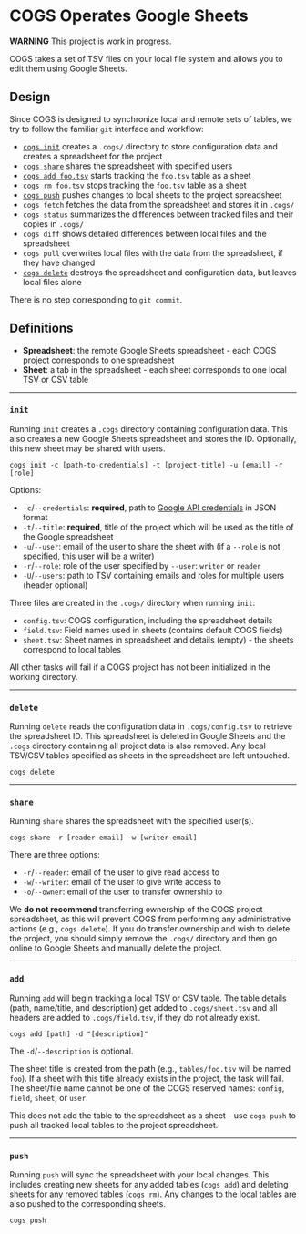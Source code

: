# COGS Operates Google Sheets

**WARNING** This project is work in progress.

COGS takes a set of TSV files on your local file system and allows you to edit them using Google Sheets.


## Design

Since COGS is designed to synchronize local and remote sets of tables,
we try to follow the familiar `git` interface and workflow:

- [`cogs init`](#init) creates a `.cogs/` directory to store configuration data and creates a spreadsheet for the project
- [`cogs share`](#share) shares the spreadsheet with specified users
- [`cogs add foo.tsv`](#add) starts tracking the `foo.tsv` table as a sheet
- `cogs rm foo.tsv` stops tracking the `foo.tsv` table as a sheet
- [`cogs push`](#push) pushes changes to local sheets to the project spreadsheet
- `cogs fetch` fetches the data from the spreadsheet and stores it in `.cogs/`
- `cogs status` summarizes the differences between tracked files and their copies in `.cogs/`
- `cogs diff` shows detailed differences between local files and the spreadsheet
- `cogs pull` overwrites local files with the data from the spreadsheet, if they have changed
- [`cogs delete`](#delete) destroys the spreadsheet and configuration data, but leaves local files alone

There is no step corresponding to `git commit`.

## Definitions

- **Spreadsheet**: the remote Google Sheets spreadsheet - each COGS project corresponds to one spreadsheet
- **Sheet**: a tab in the spreadsheet - each sheet corresponds to one local TSV or CSV table

---

### `init`

Running `init` creates a `.cogs` directory containing configuration data. This also creates a new Google Sheets spreadsheet and stores the ID. Optionally, this new sheet may be shared with users.

```
cogs init -c [path-to-credentials] -t [project-title] -u [email] -r [role]
```

Options:
- `-c`/`--credentials`: **required**, path to [Google API credentials](https://gspread.readthedocs.io/en/latest/oauth2.html#enable-api-access-for-a-project) in JSON format
- `-t`/`--title`: **required**, title of the project which will be used as the title of the Google spreadsheet
- `-u`/`--user`: email of the user to share the sheet with (if a `--role` is not specified, this user will be a writer)
- `-r`/`--role`: role of the user specified by `--user`: `writer` or `reader`
- `-U`/`--users`: path to TSV containing emails and roles for multiple users (header optional)

Three files are created in the `.cogs/` directory when running `init`:
- `config.tsv`: COGS configuration, including the spreadsheet details 
- `field.tsv`: Field names used in sheets (contains default COGS fields)
- `sheet.tsv`: Sheet names in spreadsheet and details (empty) - the sheets correspond to local tables

All other tasks will fail if a COGS project has not been initialized in the working directory.

---

### `delete`

Running `delete` reads the configuration data in `.cogs/config.tsv` to retrieve the spreadsheet ID. This spreadsheet is deleted in Google Sheets and the `.cogs` directory containing all project data is also removed. Any local TSV/CSV tables specified as sheets in the spreadsheet are left untouched.

```
cogs delete
```

---

### `share`

Running `share` shares the spreadsheet with the specified user(s).
```
cogs share -r [reader-email] -w [writer-email]
```

There are three options:
- `-r`/`--reader`: email of the user to give read access to
- `-w`/`--writer`: email of the user to give write access to
- `-o`/`--owner`: email of the user to transfer ownership to

We **do not recommend** transferring ownership of the COGS project spreadsheet, as this will prevent COGS from performing any administrative actions (e.g., `cogs delete`). If you do transfer ownership and wish to delete the project, you should simply remove the `.cogs/` directory and then go online to Google Sheets and manually delete the project.

---

### `add`

Running `add` will begin tracking a local TSV or CSV table. The table details (path, name/title, and description) get added to `.cogs/sheet.tsv` and all headers are added to `.cogs/field.tsv`, if they do not already exist.

```
cogs add [path] -d "[description]"
```

The `-d`/`--description` is optional.

The sheet title is created from the path (e.g., `tables/foo.tsv` will be named `foo`). If a sheet with this title already exists in the project, the task will fail. The sheet/file name cannot be one of the COGS reserved names: `config`, `field`, `sheet`, or `user`.

This does not add the table to the spreadsheet as a sheet - use `cogs push` to push all tracked local tables to the project spreadsheet.

---

### `push`

Running `push` will sync the spreadsheet with your local changes. This includes creating new sheets for any added tables (`cogs add`) and deleting sheets for any removed tables (`cogs rm`). Any changes to the local tables are also pushed to the corresponding sheets.

```
cogs push
```
